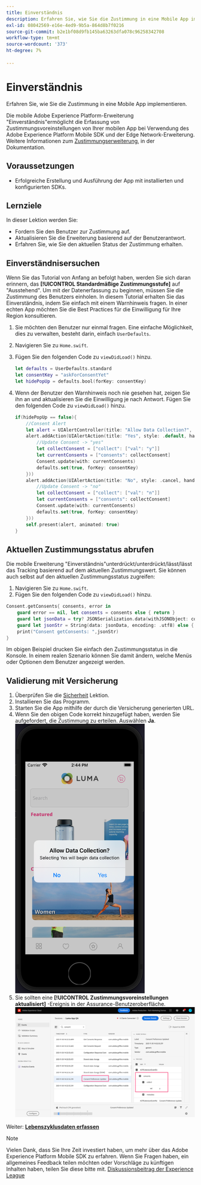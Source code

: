 ```yaml
---
title: Einverständnis
description: Erfahren Sie, wie Sie die Zustimmung in eine Mobile App implementieren.
exl-id: 08042569-e16e-4ed9-9b5a-864d8b7f0216
source-git-commit: b2e1bf08d9fb145ba63263dfa078c96258342708
workflow-type: tm+mt
source-wordcount: '373'
ht-degree: 7%

---
```


# Einverständnis

Erfahren Sie, wie Sie die Zustimmung in eine Mobile App implementieren.

Die mobile Adobe Experience Platform-Erweiterung &quot;Einverständnis&quot;ermöglicht die Erfassung von Zustimmungsvoreinstellungen von Ihrer mobilen App bei Verwendung des Adobe Experience Platform Mobile SDK und der Edge Network-Erweiterung. Weitere Informationen zum [Zustimmungserweiterung](https://developer.adobe.com/client-sdks/documentation/consent-for-edge-network/), in der Dokumentation.

## Voraussetzungen

* Erfolgreiche Erstellung und Ausführung der App mit installierten und konfigurierten SDKs.

## Lernziele

In dieser Lektion werden Sie:

* Fordern Sie den Benutzer zur Zustimmung auf.
* Aktualisieren Sie die Erweiterung basierend auf der Benutzerantwort.
* Erfahren Sie, wie Sie den aktuellen Status der Zustimmung erhalten.

## Einverständnisersuchen

Wenn Sie das Tutorial von Anfang an befolgt haben, werden Sie sich daran erinnern, das **[!UICONTROL Standardmäßige Zustimmungsstufe]** auf &quot;Ausstehend&quot;. Um mit der Datenerfassung zu beginnen, müssen Sie die Zustimmung des Benutzers einholen. In diesem Tutorial erhalten Sie das Einverständnis, indem Sie einfach mit einem Warnhinweis fragen. In einer echten App möchten Sie die Best Practices für die Einwilligung für Ihre Region konsultieren.

1. Sie möchten den Benutzer nur einmal fragen. Eine einfache Möglichkeit, dies zu verwalten, besteht darin, einfach `UserDefaults`.
1. Navigieren Sie zu `Home.swift`.
1. Fügen Sie den folgenden Code zu `viewDidLoad()` hinzu.

   ```swift
   let defaults = UserDefaults.standard
   let consentKey = "askForConsentYet"
   let hidePopUp = defaults.bool(forKey: consentKey)
   ```

1. Wenn der Benutzer den Warnhinweis noch nie gesehen hat, zeigen Sie ihn an und aktualisieren Sie die Einwilligung je nach Antwort. Fügen Sie den folgenden Code zu `viewDidLoad()` hinzu.

   ```swift
   if(hidePopUp == false){
       //Consent Alert
       let alert = UIAlertController(title: "Allow Data Collection?", message: "Selecting Yes will begin data collection", preferredStyle: .alert)
       alert.addAction(UIAlertAction(title: "Yes", style: .default, handler: { action in
           //Update Consent -> "yes"
           let collectConsent = ["collect": ["val": "y"]]
           let currentConsents = ["consents": collectConsent]
           Consent.update(with: currentConsents)
           defaults.set(true, forKey: consentKey)
       }))
       alert.addAction(UIAlertAction(title: "No", style: .cancel, handler: { action in
           //Update Consent -> "no"
           let collectConsent = ["collect": ["val": "n"]]
           let currentConsents = ["consents": collectConsent]
           Consent.update(with: currentConsents)
           defaults.set(true, forKey: consentKey)
       }))
       self.present(alert, animated: true)
   }
   ```


## Aktuellen Zustimmungsstatus abrufen

Die mobile Erweiterung &quot;Einverständnis&quot;unterdrückt/unterdrückt/lässt/lässt das Tracking basierend auf dem aktuellen Zustimmungswert. Sie können auch selbst auf den aktuellen Zustimmungsstatus zugreifen:

1. Navigieren Sie zu `Home.swift`.
1. Fügen Sie den folgenden Code zu `viewDidLoad()` hinzu.

```swift
Consent.getConsents{ consents, error in
    guard error == nil, let consents = consents else { return }
    guard let jsonData = try? JSONSerialization.data(withJSONObject: consents, options: .prettyPrinted) else { return }
    guard let jsonStr = String(data: jsonData, encoding: .utf8) else { return }
    print("Consent getConsents: ",jsonStr)
}
```

Im obigen Beispiel drucken Sie einfach den Zustimmungsstatus in die Konsole. In einem realen Szenario können Sie damit ändern, welche Menüs oder Optionen dem Benutzer angezeigt werden.

## Validierung mit Versicherung

1. Überprüfen Sie die [Sicherheit](assurance.md) Lektion.
1. Installieren Sie das Programm.
1. Starten Sie die App mithilfe der durch die Versicherung generierten URL.
1. Wenn Sie den obigen Code korrekt hinzugefügt haben, werden Sie aufgefordert, die Zustimmung zu erteilen. Auswählen **Ja**.
   ![Popup für Einwilligung](assets/mobile-consent-validate.png)
1. Sie sollten eine **[!UICONTROL Zustimmungsvoreinstellungen aktualisiert]** -Ereignis in der Assurance-Benutzeroberfläche.
   ![Validieren der Zustimmung](assets/mobile-consent-update.png)

Weiter: **[Lebenszyklusdaten erfassen](lifecycle-data.md)**

>[!NOTE]
>
>Vielen Dank, dass Sie Ihre Zeit investiert haben, um mehr über das Adobe Experience Platform Mobile SDK zu erfahren. Wenn Sie Fragen haben, ein allgemeines Feedback teilen möchten oder Vorschläge zu künftigen Inhalten haben, teilen Sie diese bitte mit. [Diskussionsbeitrag der Experience League](https://experienceleaguecommunities.adobe.com/t5/adobe-experience-platform-launch/tutorial-discussion-implement-adobe-experience-cloud-in-mobile/td-p/443796)